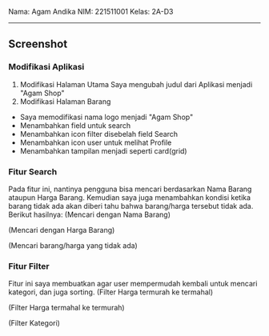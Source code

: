 Nama: Agam Andika
NIM: 221511001
Kelas: 2A-D3
***
## Screenshot
### Modifikasi Aplikasi
1. Modifikasi Halaman Utama
Saya mengubah judul dari Aplikasi menjadi "Agam Shop"
2. Modifikasi Halaman Barang
- Saya memodifikasi nama logo menjadi "Agam Shop"
- Menambahkan field untuk search
- Menambahkan icon filter disebelah field Search
- Menambahkan icon user untuk melihat Profile
- Menambahkan tampilan menjadi seperti card(grid)
### Fitur Search
Pada fitur ini, nantinya pengguna bisa mencari berdasarkan Nama Barang ataupun Harga Barang. Kemudian saya juga menambahkan kondisi ketika barang tidak ada akan diberi tahu bahwa barang/harga tersebut tidak ada. 
Berikut hasilnya:
(Mencari dengan Nama Barang)

(Mencari dengan Harga Barang)

(Mencari barang/harga yang tidak ada)

### Fitur Filter
Fitur ini saya membuatkan agar user mempermudah kembali untuk mencari kategori, dan juga sorting.
(Filter Harga termurah ke termahal)

(Filter Harga termahal ke termurah)

(Filter Kategori)


